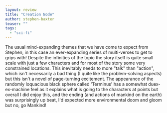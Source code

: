 ```yaml
---
layout: review
title: "Creation Node"
author: stephen-baxter
teaser: ""
tags:
  - "sci-fi"
---
```


The usual mind-expanding themes that we have come to expect from Stephen, in this case an ever-expanding series of multi-verses to get to
grips with! Despite the infinities of the topic the story itself is quite small scale with just a few characters and for most of the
story some very constrained locations. This inevitably needs to more "talk" than "action", which isn't necessarily a bad thing
(I quite like the problem-solving aspects) but this isn't a novel of page-turning excitement. The appearance of the randomly
loquacious black sphere called 'Terminus' has a somewhat duex-ex-machine feel as it explains what is going to the characters
at points but overall I did enjoy this, and the ending (and actions of mankind on the earth) was surprisingly up beat, I'd 
expected more environmental doom and gloom but no, go Mankind!
